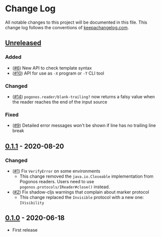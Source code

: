 # Change Log
All notable changes to this project will be documented in this file. This change log follows the conventions of [keepachangelog.com](http://keepachangelog.com/).

## [Unreleased]
### Added
- ([#6](https://github.com/athos/pogonos/pull/6)) New API to check template syntax
- ([#10](https://github.com/athos/pogonos/pull/10)) API for use as `-X` program or `-T` CLI tool

### Changed
- ([#14](https://github.com/athos/pogonos/pull/14)) `pogonos.reader/blank-trailing?` now returns a falsy value when the reader reaches the end of the input source

### Fixed
- ([#9](https://github.com/athos/pogonos/issues/9)) Detailed error messages won't be shown if line has no trailing line break

## [0.1.1] - 2020-08-20
### Changed
- ([#1](https://github.com/athos/pogonos/pull/1)) Fix `VerifyError` on some environments
  - This change removed the `java.io.Closeable` implementation from Pogonos readers. Users need to use `pogonos.protocols/IReader#close()` instead.
- ([#2](https://github.com/athos/pogonos/pull/2)) Fix shadow-cljs warnings that complain about marker protocol
  - This change replaced the `Invisible` protocol with a new one: `IVisibility`

## [0.1.0] - 2020-06-18
- First release

[Unreleased]: https://github.com/athos/pogonos/compare/0.1.0...HEAD
[0.1.1]: https://github.com/athos/pogonos/compare/0.1.0...0.1.1
[0.1.0]: https://github.com/athos/pogonos/releases/0.1.0
